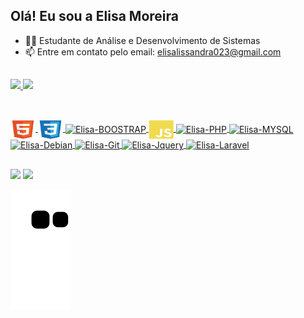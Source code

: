 ## Olá! Eu sou a Elisa Moreira

- 👩‍🎓 Estudante de Análise e Desenvolvimento de Sistemas
- 📫 Entre em contato pelo email: elisalissandra023@gmail.com


##

 <div>
  <a href="https://github.com/ElisaLissandra">
  <img height="180em" src="https://github-readme-stats.vercel.app/api?username=ElisaLissandra&show_icons=true&theme=cobalt&include_all_commits=true&count_private=true"/>
  <img height="180em" src="https://github-readme-stats.vercel.app/api/top-langs/?username=ElisaLissandra&layout=compact&langs_count=7&theme=cobalt"/>
</div>
  
  ##
  
<div style="display: inline_block"><br>
  <img align="center" alt="Elisa-HTML" height="30" width="40" src="https://raw.githubusercontent.com/devicons/devicon/master/icons/html5/html5-original.svg" />
  <img align="center" alt="Elisa-CSS" height="30" width="40" src="https://raw.githubusercontent.com/devicons/devicon/master/icons/css3/css3-original.svg" />
  <img align="center" alt="Elisa-BOOSTRAP" height="30" width="40" src="https://cdn.jsdelivr.net/gh/devicons/devicon/icons/bootstrap/bootstrap-original.svg" />
  <img align="center" alt="Elisa-JS" height="30" width="40" src="https://raw.githubusercontent.com/devicons/devicon/master/icons/javascript/javascript-plain.svg" />
  <img align="center" alt="Elisa-PHP" height="50" width="45" src="https://cdn.jsdelivr.net/gh/devicons/devicon/icons/php/php-plain.svg" />
  <img align="center" alt="Elisa-MYSQL" height="35" width="40" src="https://cdn.jsdelivr.net/gh/devicons/devicon/icons/mysql/mysql-plain.svg" />
  <link align="center" alt="Elisa-LARAVEL" height="30" width="40" rel="stylesheet" href="https://cdn.jsdelivr.net/gh/devicons/devicon@v2.14.0/devicon.min.css">

 <img align="center" alt="Elisa-Debian" height="30" width="40" src="https://cdn.jsdelivr.net/gh/devicons/devicon/icons/debian/debian-original.svg" />

<img align="center" alt="Elisa-Git" height="30" width="40" src="https://cdn.jsdelivr.net/gh/devicons/devicon/icons/git/git-original.svg" />

 <img align="center" alt="Elisa-Jquery" height="30" width="40" src="https://cdn.jsdelivr.net/gh/devicons/devicon/icons/jquery/jquery-original.svg" />

 <img align="center" alt="Elisa-Laravel" height="30" width="40"  src="https://cdn.jsdelivr.net/gh/devicons/devicon/icons/laravel/laravel-plain.svg" />


         
          
</div>
 
  ##
 
 <div> 
  <a href = "mailto:elisa_lissandra@outlook.com"><img src="https://img.shields.io/badge/-Gmail-%23333?style=for-the-badge&logo=gmail&logoColor=white" target="_blank"></a>
  <a href="https://www.linkedin.com/in/elisa-lissandra-moreira-845013214/" target="_blank"><img src="https://img.shields.io/badge/-LinkedIn-%230077B5?style=for-the-badge&logo=linkedin&logoColor=white" target="_blank"></a> 


 
  ![Snake animation](https://github.com/rafaballerini/rafaballerini/blob/output/github-contribution-grid-snake.svg)
 
</div>

  
